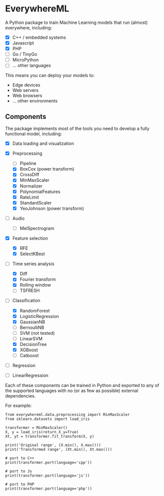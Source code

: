 # EverywhereML

A Python package to train Machine Learning models that run (almost) everywhere, including:

- [X] C++ / embedded systems
- [X] Javascript
- [X] PHP
- [ ] Go / TinyGo
- [ ] MicroPython
- [ ]  ... other languages
 
This means you can deploy your models to:

 - Edge devices
 - Web servers
 - Web browsers
 - ... other environments
 
 
## Components

The package implements most of the tools you need to develop a fully functional model, including:

- [X] Data loading and visualization
- [X] Preprocessing
  - [ ] Pipeline
  - [X] BoxCox (power transform)
  - [X] CrossDiff
  - [X] MinMaxScaler
  - [X] Normalizer
  - [X] PolynomialFeatures
  - [X] RateLimit
  - [X] StandardScaler
  - [X] YeoJohnson (power transform)
- [ ] Audio
  - [ ] MelSpectrogram
- [X] Feature selection
  - [X] RFE
  - [X] SelectKBest
- [ ] Time series analysis
  - [X] Diff
  - [X] Fourier transform
  - [X] Rolling window
  - [ ]  TSFRESH 
- [ ] Classification
  - [X] RandomForest
  - [X] LogisticRegression
  - [X] GaussianNB
  - [ ]  BernoulliNB
  - [ ] SVM (not tested)
  - [ ]  LinearSVM
  - [X] DecisionTree
  - [X] XGBoost
  - [ ]  Catboost
 - [ ]  Regression
  - [ ] LinearRegression
    
    
Each of these components can be trained in Python and exported to any of the supported languages
with no (or as few as possible) external dependencies.

For example:

```
from everywhereml.data.preprocessing import MinMaxScaler
from sklearn.datasets import load_iris

transformer = MinMaxScaler()
X, y = load_iris(return_X_y=True)
Xt, yt = transformer.fit_transform(X, y)

print('Original range', (X.min(), X.max()))
print('Transformed range', (Xt.min(), Xt.max()))

# port to C++
print(transformer.port(language='cpp'))

# port to Js
print(transformer.port(language='js'))

# port to PHP
print(transformer.port(language='php'))
```

